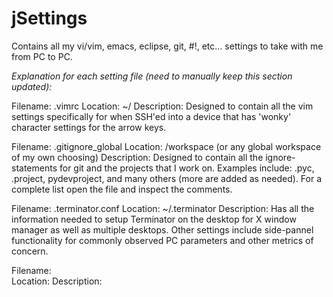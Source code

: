jSettings
=========

Contains all my vi/vim, emacs, eclipse, git, #!, etc... settings to take with me from PC to PC.   


<i>Explanation for each setting file (need to manually keep this section updated):</i>

Filename:  .vimrc
Location:  ~/
Description:  Designed to contain all the vim settings specifically for when SSH'ed into a device that has 'wonky'
character settings for the arrow keys.

Filename:  .gitignore_global
Location:  /workspace (or any global workspace of my own choosing)
Description:  Designed to contain all the ignore-statements for git and the projects that I work on.  Examples include:
.pyc, .project, pydevproject, and many others (more are added as needed).  For a complete list open the file and inspect
the comments.

Filename:  .terminator.conf
Location:  ~/.terminator
Description:  Has all the information needed to setup Terminator on the desktop for X window manager as well as multiple
desktops.  Other settings include side-pannel functionality for commonly observed PC parameters and other metrics of
concern.

Filename:  
Location:
Description:
